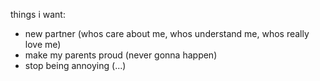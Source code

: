things i want:
- new partner (whos care about me, whos understand me, whos really love me)
- make my parents proud (never gonna happen)
- stop being annoying (...)